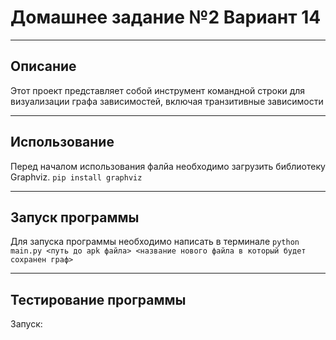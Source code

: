 # Домашнее задание №2 Вариант 14
___
## Описание
Этот проект представляет собой инструмент командной строки для визуализации графа зависимостей, включая транзитивные зависимости
___
## Использование
Перед началом использования фалйа необходимо загрузить библиотеку Graphviz.
`pip install graphviz`
___
## Запуск программы
Для запуска программы необходимо написать в терминале `python main.py <путь до apk файла> <название нового файла в который будет сохранен граф>`
___
## Тестирование программы
Запуск:
